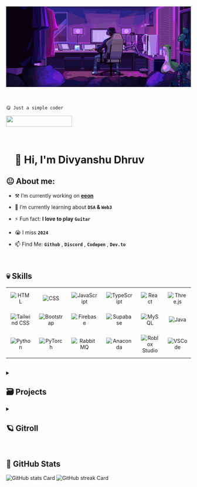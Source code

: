 ![img](img/code.gif)

<br>

```markdown
😋 Just a simple coder
```

<p align="left"> 
 <img src="https://komarev.com/ghpvc/?username=divyanshudhruv&style=for-the-badge&color=808fff" width="180px" height="29.4px"></p>

<br>
<div id="toc">
  <ul align="left" style="list-style: none">
    <summary>
      <h1>
        👋 Hi, I'm Divyanshu Dhruv
      </h1>
    </summary>
  </ul>
</div>
<!--
```markdown
📬 Connect with me:
<p align="left"> <a href="https://github.com/divyanshudhruv" target="_blank"><img src="https://img.shields.io/badge/GitHub-100000?style=for-the-badge&logo=github&logoColor=white" height="28"></a></p>
```
-->


<p align="left">
<h2 align="left"><b>😐 About me:</b></h2>

- ⚒️ I’m currently working on **[eeon](https://github.com/divyanshudhruv/eeon)**

- 🌱 I’m currently learning about **`DSA` & `Web3`**

 - ⚡ Fun fact: **I love to play `Guitar`** 

-  😭 I miss **`2024`** 

- 📫 Find Me: **`Github`** , **`Discord`** , **`Codepen`** , **`Dev.to`**

 
  <br>

  
 **<h2 align="left">💀 Skills</h2>**
<table style="width: 100%; border: 0px solid white;">
  <tr>
    <td style="text-align: center; border: 0px; padding: 12px;">
      <img src="https://skillicons.dev/icons?i=html" height="40" alt="HTML" />
    </td>
    <td style="text-align: center; border: 0px; padding: 12px;">
      <img src="https://skillicons.dev/icons?i=css" height="40" alt="CSS" />
    </td>
    <td style="text-align: center; border: 0px; padding: 12px;">
      <img src="https://skillicons.dev/icons?i=javascript" height="40" alt="JavaScript" />
    </td>
    <td style="text-align: center; border: 0px; padding: 12px;">
      <img src="https://skillicons.dev/icons?i=typescript" height="40" alt="TypeScript" />
    </td>
    <td style="text-align: center; border: 0px; padding: 12px;">
      <img src="https://skillicons.dev/icons?i=react" height="40" alt="React" />
    </td>
    <td style="text-align: center; border: 0px; padding: 12px;">
      <img src="https://skillicons.dev/icons?i=threejs" height="40" alt="Three.js" /></td>
    <td style="text-align: center; border: 0px; padding: 12px;">
      <img src="https://skillicons.dev/icons?i=p5js" height="40" alt="P5.js" />
    </td>
    <td style="text-align: center; border: 0px; padding: 12px;">
      <img src="https://skillicons.dev/icons?i=express" height="40" alt="Express" />
    </td>
     </tr><tr>  
    <td style="text-align: center; border: 0px; padding: 12px;">
      <img src="https://skillicons.dev/icons?i=tailwind" height="40" alt="Tailwind CSS" />
    </td>
    <td style="text-align: center; border: 0px; padding: 12px;">
      <img src="https://skillicons.dev/icons?i=bootstrap" height="40" alt="Bootstrap" />
    </td>
    <td style="text-align: center; border: 0px; padding: 12px;">
      <img src="https://skillicons.dev/icons?i=firebase" height="40" alt="Firebase" />
    </td>
    <td style="text-align: center; border: 0px; padding: 12px;">
      <img src="https://skillicons.dev/icons?i=supabase" height="40" alt="Supabase" />
    </td>
    <td style="text-align: center; border: 0px; padding: 12px;">
      <img src="https://skillicons.dev/icons?i=mysql" height="40" alt="MySQL" />
    </td>
    <td style="text-align: center; border: 0px; padding: 12px;">
      <img src="https://skillicons.dev/icons?i=java" height="40" alt="Java" />
    </td>
    <td style="text-align: center; border: 0px; padding: 12px;">
      <img src="https://skillicons.dev/icons?i=figma" height="40" alt="Figma" />
    </td>
    <td style="text-align: center; border: 0px; padding: 12px;">
      <img src="https://skillicons.dev/icons?i=obsidian" height="40" alt="Obsidian" />
    </td>
   </tr>
 <tr>  
    <td style="text-align: center; border: 0px; padding: 12px;">
      <img src="https://skillicons.dev/icons?i=python" height="40" alt="Python" />
    </td>
    <td style="text-align: center; border: 0px; padding: 12px;">
      <img src="https://skillicons.dev/icons?i=pytorch" height="40" alt="PyTorch" />
    </td>
  <td style="text-align: center; border: 0px; padding: 12px;">
      <img src="https://skillicons.dev/icons?i=rabbitmq" height="40" alt="RabbitMQ" />
    </td>
    <td style="text-align: center; border: 0px; padding: 12px;">
      <img src="https://skillicons.dev/icons?i=anaconda" height="40" alt="Anaconda" />
    </td>
    <td style="text-align: center; border: 0px; padding: 12px;">
      <img src="https://skillicons.dev/icons?i=robloxstudio" height="40" alt="Roblox Studio" />
    </td>
    <td style="text-align: center; border: 0px; padding: 12px;">
      <img src="https://skillicons.dev/icons?i=vscode" height="40" alt="VSCode" />
    </td>
    <td style="text-align: center; border: 0px; padding: 12px;">
      <img src="https://skillicons.dev/icons?i=discord" height="40" alt="Discord" />
    </td>
    <td style="text-align: center; border: 0px; padding: 12px;">
      <img src="https://skillicons.dev/icons?i=gitlab" height="40" alt="GitLab" />
    </td>
  </tr>
</table>


<br>

<details>
 <summary>
 <h2><b>🗃️ Projects</b></h2></summary>

 - **📍** [**Minifolio**](https://github.com/divyanshudhruv/Minifolio): A `minimal` portfolio template for developers
 
 -  **🤖** [**Gitfolio**](https://github.com/divyanshudhruv/gitfolio): A `dynamic` github profile card generator
 
 - **⚡** [**Gitlog**](https://github.com/divyanshudhruv/gitlog): A list of common `git commit messages` for version control 

 - **🔮** [**Portfolio**](https://github.com/divyanshudhruv/divyanshudhruv.github.io): My personal `portfolio`

 - **📁** [**Tidyfi**](https://github.com/divyanshudhruv/Tidyfi): A python `file` organizer

- **🚩** [**Better-Markdown**](https://github.com/divyanshudhruv/Better-Markdown): `Tips` for markdown
</details>
 <details>
 <summary>
 <h2><b>🪐 Gitroll</b></h2></summary>

 <a href="#" target="_blank"><img src="https://github.com/user-attachments/assets/13db1934-d82f-4292-a402-8fafdce6686e" alt="GitRoll Profile Badge"   width="390"/></a>
 
</details>
 <br>

 **<h2 align="left">🤖 GitHub Stats</h2>**

<p align="left">
 <img width="48%" src="https://github-readme-stats.vercel.app/api?username=divyanshudhruv&theme=react&hide_title=false&hide_rank=false&show_icons=false&include_all_commits=false&count_private=true&line_height=23" alt="GitHub stats Card" />  <img width="48%" src="https://github-readme-streak-stats.herokuapp.com/?user=divyanshudhruv&theme=react&hide_border=false" alt="GitHub streak Card" />
</p>


<!--
<p align="left">
  <img width="48%" src="https://github-readme-stats.vercel.app/api/top-langs?username=divyanshudhruv&theme=react&hide_title=false&layout=compact&langs_count=6&hide_progress=false&card_width=400" alt="GitHub top-langs Card" />
  <img width="48%" src="https://github-readme-stats.vercel.app/api/pin/?username=divyanshudhruv&repo=Minifolio&&theme=react&hide_title=false&layout=compact&langs_count=9&hide_progress=false&card_width=400&show_owner=true&title_color=fff&text_color=fff&icon_color=fff" alt="GitHub repo-card Card" />
</p>-->


